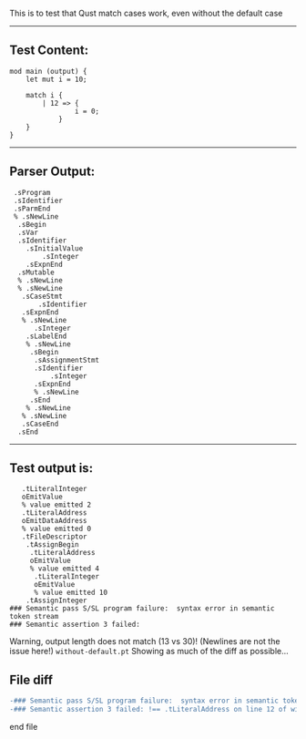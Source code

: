 This is to test that Qust match cases work, even without the default case

-------------------------


Test Content: 
-------------------------
```
mod main (output) {
    let mut i = 10;

    match i {
        | 12 => {
                i = 0;
            }
    }
}
```
------------------------


Parser Output: 
-------------------------
```
 .sProgram
 .sIdentifier
 .sParmEnd
 % .sNewLine
  .sBegin
  .sVar
  .sIdentifier
    .sInitialValue
        .sInteger
    .sExpnEnd
  .sMutable
  % .sNewLine
  % .sNewLine
   .sCaseStmt
       .sIdentifier
   .sExpnEnd
   % .sNewLine
      .sInteger
    .sLabelEnd
    % .sNewLine
     .sBegin
      .sAssignmentStmt
      .sIdentifier
          .sInteger
      .sExpnEnd
      % .sNewLine
     .sEnd
    % .sNewLine
   % .sNewLine
   .sCaseEnd
  .sEnd

```
------------------------

Test output is: 
-------------------------
```
   .tLiteralInteger
   oEmitValue
   % value emitted 2
   .tLiteralAddress
   oEmitDataAddress
   % value emitted 0
   .tFileDescriptor
    .tAssignBegin
     .tLiteralAddress
     oEmitValue
     % value emitted 4
      .tLiteralInteger
      oEmitValue
      % value emitted 10
    .tAssignInteger
### Semantic pass S/SL program failure:  syntax error in semantic token stream
### Semantic assertion 3 failed: 

```


Warning, output length does not match (13 vs 30)!  (Newlines are not the issue here!) `without-default.pt`
Showing as much of the diff as possible...

File diff
-------------------------
```diff
-### Semantic pass S/SL program failure:  syntax error in semantic token stream !== .tCaseBegin on line 11 of without-default.pt
-### Semantic assertion 3 failed: !== .tLiteralAddress on line 12 of without-default.pt

```
end file
